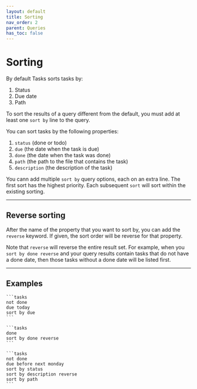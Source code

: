 ```yaml
---
layout: default
title: Sorting
nav_order: 2
parent: Queries
has_toc: false
---
```


# Sorting

By default Tasks sorts tasks by:

1. Status
2. Due date
3. Path

To sort the results of a query different from the default, you must add at least one `sort by` line to the query.

You can sort tasks by the following properties:

1. `status` (done or todo)
2. `due` (the date when the task is due)
3. `done` (the date when the task was done)
4. `path` (the path to the file that contains the task)
5. `description` (the description of the task)

You cann add multiple `sort by` query options, each on an extra line.
The first sort has the highest priority.
Each subsequent `sort` will sort within the existing sorting.

---

## Reverse sorting

After the name of the property that you want to sort by, you can add the `reverse` keyword.
If given, the sort order will be reverse for that property.

Note that `reverse` will reverse the entire result set.
For example, when you `sort by done reverse` and your query results contain tasks that do not have a done date, then those tasks without a done date will be listed first.

---

## Examples

    ```tasks
    not done
    due today
    sort by due
    ```

    ```tasks
    done
    sort by done reverse
    ```

    ```tasks
    not done
    due before next monday
    sort by status
    sort by description reverse
    sort by path
    ```

